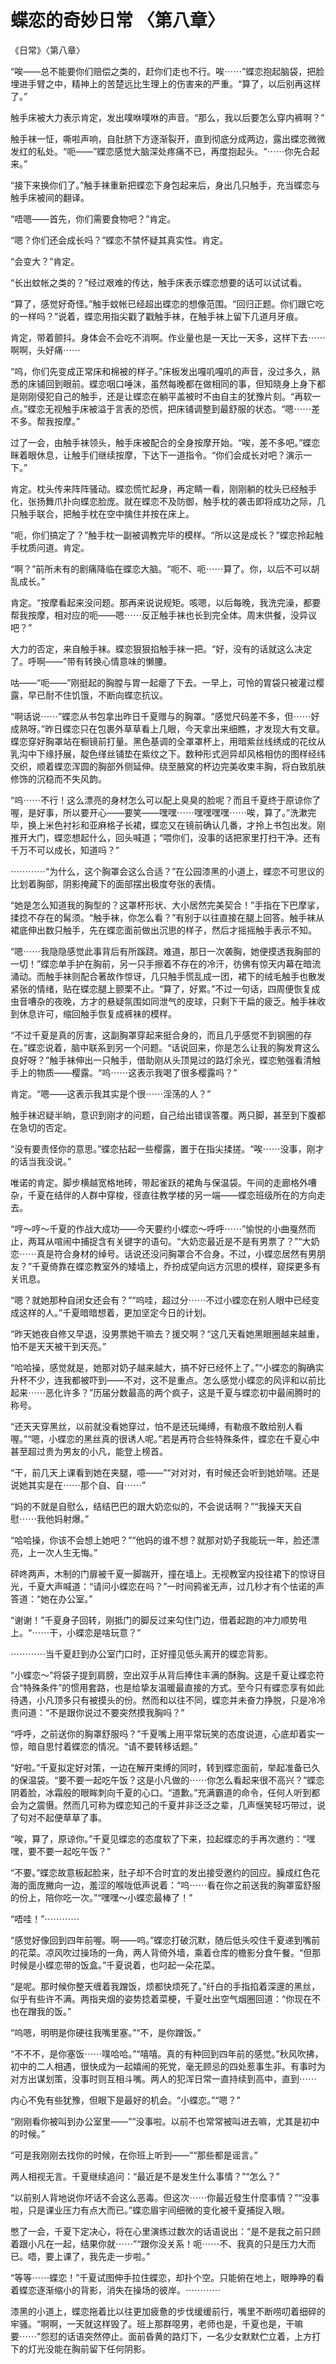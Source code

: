 # 蝶恋的奇妙日常 〈第八章〉

《日常》〈第八章〉

“唉——总不能要你们赔偿之类的，赶你们走也不行。唉⋯⋯”蝶恋抱起脑袋，把脸埋进手臂之中，精神上的苦楚远比生理上的伤害来的严重。“算了，以后别再这样了。”

触手床被大力表示肯定，发出噗咻噗咻的声音。“那么，我以后要怎么穿内裤啊？”

触手袜一怔，嘶啦声响，自肚脐下方逐渐裂开，直到彻底分成两边，露出蝶恋微微发红的私处。“呃——”蝶恋感觉大脑深处疼痛不已，再度抱起头。“⋯⋯你先合起来。”

“接下来换你们了。”触手袜重新把蝶恋下身包起来后，身出几只触手，充当蝶恋与触手床被间的翻译。

“唔嗯——首先，你们需要食物吧？”肯定。

“嗯？你们还会成长吗？”蝶恋不禁怀疑其真实性。肯定。

“会变大？”肯定。

“长出蚊帐之类的？”经过艰难的传达，触手床表示蝶恋想要的话可以试试看。

“算了，感觉好奇怪。”触手蚊帐已经超出蝶恋的想像范围。“回归正题。你们跟它吃的一样吗？”说着，蝶恋用指尖戳了戳触手袜，在触手袜上留下几道月牙痕。

肯定，带着颤抖。身体会不会吃不消啊。作业量也是一天比一天多，这样下去⋯⋯啊啊，头好痛⋯⋯

“呜，你们先变成正常床和棉被的样子。”床板发出嘎叽嘎叽的声音，没过多久，熟悉的床铺回到眼前。蝶恋咽口唾沫，虽然每晚都在做相同的事，但知晓身上身下都是刚刚侵犯自己的触手，还是让蝶恋在躺平盖被时不由自主的犹豫片刻。“再软一点。”蝶恋无视触手床被溢于言表的恐慌，把床铺调整到最舒服的状态。“嗯⋯⋯差不多。帮我按摩。”

过了一会，由触手袜领头，触手床被配合的全身按摩开始。“唉，差不多吧。”蝶恋眯着眼休息，让触手们继续按摩，下达下一道指令。“你们会成长对吧？演示一下。”

肯定。枕头传来阵阵骚动。蝶恋慌忙起身，再定睛一看，刚刚躺的枕头已经触手化，张扬舞爪扑向蝶恋脸庞。就在蝶恋不及防御，触手枕的袭击即将成功之际，几只触手联合，把触手枕在空中擒住并按在床上。

“呃，你们搞定了？”触手枕一副被调教完毕的模样。“所以这是成长？”蝶恋拎起触手枕质问道。肯定。

“啊？”前所未有的剧痛降临在蝶恋大脑。“呃不、呃⋯⋯算了。你，以后不可以胡乱成长。”

肯定。“按摩看起来没问题。那再来说说规矩。咳嗯，以后每晚，我洗完澡，都要帮我按摩，相对应的呃——嗯⋯⋯反正触手袜也长到完全体。周末供餐，没异议吧？”

大力的否定，来自触手袜。蝶恋狠狠掐触手袜一把。“好，没有的话就这么决定了。呼啊——”带有转换心情意味的懒腰。

咕——“呃——”刚挺起的胸膛与胃一起瘪了下去。一早上，可怜的胃袋只被灌过樱露，早已耐不住饥饿，不断向蝶恋抗议。

“啊话说⋯⋯”蝶恋从书包拿出昨日千夏赠与的胸罩。“感觉尺码差不多，但⋯⋯好成熟呀。”昨日蝶恋只在包裹外草草看上几眼，今天拿出来细瞧，才发现大有文章。蝶恋穿好胸罩站在橱镜前打量。黑色基调的全罩罩杯上，用暗紫丝线绣成的花纹从乳沟中下缘抒展，靛色缂丝铺垫在紫纹之下。数种形式迥异却风格相仿的图样经纬交织，顺着蝶恋浑圆的胸部外侧延伸。绕至腋窝的杯边完美收束丰胸，将白致肌肤修饰的沉稳而不失风韵。

“呜⋯⋯不行！这么漂亮的身材怎么可以配上臭臭的脸呢？而且千夏终于原谅你了喔，是好事，所以要开心——要笑——嘿嘿⋯⋯嘿嘿嘿嘿⋯⋯唉，算了。”洗漱完毕，换上米色衬衫和亚麻格子长裙，蝶恋又在镜前确认几番，才拎上书包出发。刚推开大门，蝶恋想起什么，回头喊道；“喂你们，没事的话把家里打扫干净。还有千万不可以成长，知道吗？”

⋯⋯⋯⋯“为什么，这个胸罩会这么合适？”在公园漆黑的小道上，蝶恋不可思议的比划着胸部，阴影掩藏下的面部摆出极度夸张的表情。

“她是怎么知道我的胸型的？这罩杯形状、大小居然完美契合！”手指在下巴摩挲，揉捻不存在的髯须。“触手袜，你怎么看？”有别于以往直接在腿上回答。触手袜从裙底伸出数只触手，先在蝶恋面前做出沉思的样子，然后才摇摇触手表示不知。

“嗯⋯⋯我隐隐感觉此事背后有所蹊跷。难道，那日一次袭胸，她便摸透我胸部的一切！”蝶恋单手护在胸前，另一只手擦着不存在的冷汗，彷佛有惊天内幕在暗流涌动。而触手袜则配合著故作惊讶，几只触手慌乱成一团，裙下的绒毛触手也散发紧张的情绪，贴在蝶恋腿上颤栗不止。“算了，好累。”不过一句话，四周便恢复成虫音嘈杂的夜晚，方才的悬疑氛围如同泄气的皮球，只剩下干扁的疲乏。触手袜收到休息许可，缩回触手恢复成裤袜的模样。

“不过千夏是真的厉害，这副胸罩穿起来挺合身的，而且几乎感觉不到钢圈的存在。”蝶恋说着，脑中联系到另一个问题。“话说回来，你是怎么让我的胸发育这么良好呀？”触手袜伸出一只触手，借助刚从头顶晃过的路灯余光，蝶恋勉强看清触手上的物质——樱露。“呜⋯⋯这表示我喝了很多樱露吗？”

肯定。“嗯——这表示我其实是个很⋯⋯淫荡的人？”

触手袜迟疑半晌，意识到刚才的问题，自己给出错误答覆。两只脚，甚至到下腹都在急切的否定。

“没有要责怪你的意思。”蝶恋拈起一些樱露，置于在指尖揉搓。“唉⋯⋯没事，刚才的话当我没说。”

唯诺的肯定。脚步横越宽格地砖，带起雀跃的裙角与保温袋。午间的走廊格外嘈杂，千夏在结伴的人群中穿梭，径直往教学楼的另一端——蝶恋班级所在的方向走去。

“哼～哼～千夏的作战大成功——今天要约小蝶恋～呼呼⋯⋯”愉悦的小曲戛然而止，两耳从喧闹中捕捉含有关键字的语句。“大奶恋最近是不是有男票了？”“大奶恋⋯⋯真是符合身材的绰号。话说还没问胸罩合不合身。不过，小蝶恋居然有男朋友？”千夏倚靠在蝶恋教室外的矮墙上，乔扮成望向远方沉思的模样，窥探更多有关讯息。

“嗯？就她那种自闭女还会有？”“呜哇，超过分⋯⋯不过小蝶恋在别人眼中已经变成这样的人。”千夏暗暗想着，更加坚定今日的计划。

“昨天她夜自修又早退，没男票她干嘛去？援交啊？“这几天看她黑眼圈越来越重，怕不是天天被干到天亮。”

“哈哈操，感觉就是，她那对奶子越来越大，搞不好已经怀上了。”“小蝶恋的胸确实升杯不少，连我都被吓到——不对，这不是重点。怎么感觉小蝶恋的风评和以前比起来⋯⋯恶化许多？”历届分数最高的两个疯子，这是千夏与蝶恋初中最闹腾时的称号。

“还天天穿黑丝，以前就没看她穿过，怕不是还玩绳缚，有勒痕不敢给别人看喔。”“嗯，小蝶恋的黑丝真的很诱人呢。”若是再符合些特殊条件，蝶恋在千夏心中甚至超过贵为男友的小凡，能登上榜首。

“干，前几天上课看到她在夹腿，噫——”“对对对，有时候还会听到她娇喘。还是说她其实是在⋯⋯那个自、自⋯⋯”

“妈的不就是自慰么，结结巴巴的跟大奶恋似的，不会说话啊？”“我操天天自慰⋯⋯我他妈射爆。”

“哈哈操，你该不会想上她吧？”“他妈的谁不想？就那对奶子我能玩一年，脸还漂亮，上一次人生无悔。”

砰咚两声，木制的门扉被千夏一脚踹开，撞在墙上。无视教室内投往裙下的惊讶目光，千夏大声喊道：“请问小蝶恋在吗？”一时间鸦雀无声，过几秒才有个怯诺的声答道：“她在办公室。”

“谢谢！”千夏身子回转，刚抵门的脚反过来勾住门边，借着起跑的冲力顺势甩上。“⋯⋯干，小蝶恋是啥玩意？”

⋯⋯⋯⋯当千夏赶到办公室门口时，正好撞见低头离开的蝶恋背影。

“小蝶恋～”将袋子提到肩膀，空出双手从背后捧住丰满的酥胸。这是千夏让蝶恋符合“特殊条件”的惯用套路，也是给挚友温暖最直接的方式。至今只有蝶恋享有如此待遇，小凡顶多只有被摸头的份。然而和以往不同，蝶恋并未奋力挣脱，只是冷冷责问道：“不是跟你说过不要突然摸我胸吗？”

“呼呼，之前送你的胸罩舒服吗？”千夏嘴上用平常玩笑的态度说道，心底却着实一惊，暗自思忖着蝶恋的情况。“请不要转移话题。”

“好啦。”千夏拟定好对策，一边在解开束缚的同时，转到蝶恋面前，举起准备已久的保温袋。“要不要一起吃午饭？这是小凡做的⋯⋯你怎么看起来很不高兴？”蝶恋阴着脸，冰霜般的眼眸刺向千夏的心口。“道歉。”充满霸道的命令，任何人听到都会为之震慑。然而几可称为蝶恋知己的千夏并非泛泛之辈，几声惬笑轻巧带过，说了句对不起便草草了事。

“唉，算了，原谅你。”千夏见蝶恋的态度软了下来，拉起蝶恋的手再次邀约：“嘿嘿，要不要一起吃午饭？”

“不要。”蝶恋故意板起脸来，肚子却不合时宜的发出接受邀约的回应。臊成红色花海的面庞撇向一边，羞涩的喉咙低声说着：“呜⋯⋯看在你之前送我的胸罩蛮舒服的份上，陪你吃一次。”“嘿嘿～小蝶恋最棒了！”

“唔哇！”⋯⋯⋯⋯

“感觉好像回到四年前喔。啊——呜。”蝶恋打破沉默，随后低头咬住千夏递到嘴前的花菜。凉风吹过操场的一角，两人背倚外墙，乘着仓库的檐影分食午餐。“但那时候是小蝶恋带的饭盒。”千夏说着，也叼起一朵花菜。

“是呢。那时候你整天缠着我蹭饭，烦都快烦死了。”纤白的手指掐着深邃的黑丝，似乎有些许不满。两指夹烟的姿势捻着菜梗，千夏吐出空气烟圈回道：“你现在不也在蹭我的饭。”

“呜嗯，明明是你硬往我嘴里塞。”“不，是你蹭饭。”

“不不不，是你塞饭⋯⋯噗哈哈。”“嘻嘻。真的有种回到四年前的感觉。”秋风吹拂，初中的二人相遇，很快成为一起嬉闹的死党，毫无顾忌的四处惹事生非。有事时为对方出谋划策，没事时则互相斗嘴。两人的犯浑日常一直持续到高中，直到⋯⋯

内心不免有些犹豫，但眼下是最好的机会。“小蝶恋。”“嗯？”

“刚刚看你被叫到办公室里——”“没事啦。以前不也常常被叫进去嘛，尤其是初中的时候。”

“可是我刚刚去找你的时候，在你班上听到——”“那些都是谣言。”

两人相视无言。千夏继续追问：“最近是不是发生什么事情？”“怎么？”

“以前别人背地说你坏话不会这么恶毒。但这次⋯⋯你最近發生什麼事情？”“没事啦，只是课业压力有点大而已。”蝶恋眉宇间细微的变化被千夏捕捉入眼。

憋了一会，千夏下定决心，将在心里演练过数次的话语说出：“是不是我之前只顾着跟小凡在一起，结果你就⋯⋯”“跟你没关系！呃⋯⋯不、我真的只是压力大而已。唔，要上课了，我先走一步啦。”

“等等⋯⋯蝶恋！”千夏试图伸手拉住蝶恋，却扑个空。只能俯在地上，眼睁睁的看着蝶恋逐渐缩小的背影，消失在操场的彼岸。⋯⋯⋯⋯

漆黑的小道上，蝶恋拖着比以往更加疲惫的步伐缓缓前行，嘴里不断唠叨着细碎的牢骚。“啊啊，一天就这样毁了。班上那群噁男，老师也是，千夏也是，干嘛要⋯⋯”怨怼的话语突然停止。面前昏黄的路灯下，一名少女默默伫立着，上方打下的灯光没能在胸前留下任何阴影。
